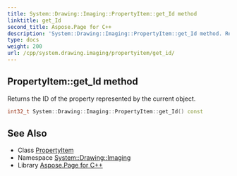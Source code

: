 ```yaml
---
title: System::Drawing::Imaging::PropertyItem::get_Id method
linktitle: get_Id
second_title: Aspose.Page for C++
description: 'System::Drawing::Imaging::PropertyItem::get_Id method. Returns the ID of the property represented by the current object in C++.'
type: docs
weight: 200
url: /cpp/system.drawing.imaging/propertyitem/get_id/
---
```

## PropertyItem::get_Id method


Returns the ID of the property represented by the current object.

```cpp
int32_t System::Drawing::Imaging::PropertyItem::get_Id() const
```

## See Also

* Class [PropertyItem](../)
* Namespace [System::Drawing::Imaging](../../)
* Library [Aspose.Page for C++](../../../)
